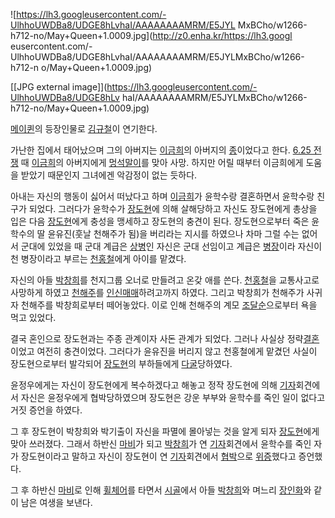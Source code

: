 ![https://lh3.googleusercontent.com/-UlhhoUWDBa8/UDGE8hLvhaI/AAAAAAAAMRM/E5JYL
MxBCho/w1266-h712-no/May+Queen+1.0009.jpg](http://z0.enha.kr/https://lh3.googl
eusercontent.com/-UlhhoUWDBa8/UDGE8hLvhaI/AAAAAAAAMRM/E5JYLMxBCho/w1266-h712-n
o/May+Queen+1.0009.jpg)

[[JPG external image]](https://lh3.googleusercontent.com/-UlhhoUWDBa8/UDGE8hLv
haI/AAAAAAAAMRM/E5JYLMxBCho/w1266-h712-no/May+Queen+1.0009.jpg)

  
[메이퀸](%EB%A9%94%EC%9D%B4%ED%80%B8.md)의 등장인물로
[김규철](%EA%B9%80%EA%B7%9C%EC%B2%A0.md)이 연기한다.

가난한 집에서 태어났으며 그의 아버지는 [이금희](%EC%9D%B4%EA%B8%88%ED%9D%AC.md)의 아버지의
[종](%EC%A2%85.md)이었다고 한다. [6.25 전쟁](6.25%20%EC%A0%84%EC%9F%81.md) 때
[이금희](%EC%9D%B4%EA%B8%88%ED%9D%AC.md)의 아버지에게
[멍석말이](%EB%A9%8D%EC%84%9D%EB%A7%90%EC%9D%B4.md)를 맞아 사망. 하지만 어릴 때부터 이금희에게
도움을 받았기 때문인지 그녀에겐 악감정이 없는 듯하다.

아내는 자신의 행동이 싫어서 떠났다고 하며 [이금희](%EC%9D%B4%EA%B8%88%ED%9D%AC.md)가 윤학수랑 결혼하면서
윤학수랑 친구가 되었다. 그러다가 윤학수가 [장도현](%EC%9E%A5%EB%8F%84%ED%98%84.md)에 의해 살해당하고 자신도
장도현에게 총상을 입은 다음 [장도현](%EC%9E%A5%EB%8F%84%ED%98%84.md)에게 충성을 맹세하고 장도현의 충견이
된다. 장도현으로부터 죽은 윤학수의 딸 윤유진(훗날 천해주가 됨)을 버리라는 지시를 하였으나 차마 그럴 수는 없어서 군대에 있었을 때 군대
계급은 [상병](%EC%83%81%EB%B3%91.md)인 자신은 군대 선임이고 계급은
[병장](%EB%B3%91%EC%9E%A5.md)이라 자신이 천 병장이라고 부르는
[천홍철](%EC%B2%9C%ED%99%8D%EC%B2%A0.md)에게 아이를 맡겼다.

자신의 아들 [박창희](%EB%B0%95%EC%B0%BD%ED%9D%AC.md)를 천지그룹 오너로 만들려고 온갖 애를 쓴다.
[천홍철](%EC%B2%9C%ED%99%8D%EC%B2%A0.md)을 교통사고로 사망하게 하였고
[천해주](%EC%B2%9C%ED%95%B4%EC%A3%BC.md)를
[인신매매](%EC%9D%B8%EC%8B%A0%EB%A7%A4%EB%A7%A4.md)하려고까지 하였다. 그리고 박창희가 천해주가 사귀자
천해주를 박창희로부터 떼어놓았다. 이로 인해 천해주의 계모 [조달순](%EC%A1%B0%EB%8B%AC%EC%88%9C.md)으로부터
욕을 먹고 있었다.

결국 혼인으로 장도현과는 주종 관계이자 사돈 관계가 되었다. 그러나 사실상 정략[결혼](%EA%B2%B0%ED%98%BC.md)이었고
여전히 충견이었다. 그러다가 윤유진을 버리지 않고 천홍철에게 맡겼던 사실이 장도현으로부터 발각되어
[장도현](%EC%9E%A5%EB%8F%84%ED%98%84.md)의 부하들에게
[다굴](%EB%8B%A4%EA%B5%B4.md)당하였다.

윤정우에게는 자신이 장도현에게 복수하겠다고 해놓고 정작 장도현에 의해 [기자](%EA%B8%B0%EC%9E%90.md)회견에서 자신은
윤정우에게 협박당하였으며 장도현은 강운 부부와 윤학수를 죽인 일이 없다고 거짓 증언을 하였다.

그 후 장도현이 박창희와 박기출이 자신을 파멸에 몰아넣는 것을 알게 되자
[장도현](%EC%9E%A5%EB%8F%84%ED%98%84.md)에게 맞아 쓰러졌다. 그래서 하반신
[마비](%EB%A7%88%EB%B9%84.md)가 되고 [박창희](%EB%B0%95%EC%B0%BD%ED%9D%AC.md)가 연
[기자](%EA%B8%B0%EC%9E%90.md)회견에서 윤학수를 죽인 자가 장도현이라고 말하고 자신이 장도현이 연
[기자](%EA%B8%B0%EC%9E%90.md)회견에서 [협박](%ED%98%91%EB%B0%95.md)으로
[위증](%EC%9C%84%EC%A6%9D.md)했다고 증언했다.

그 후 하반신 [마비](%EB%A7%88%EB%B9%84.md)로 인해
[휠체어](%ED%9C%A0%EC%B2%B4%EC%96%B4.md)를 타면서 [시골](%EC%8B%9C%EA%B3%A8.md)에서
아들 [박창희](%EB%B0%95%EC%B0%BD%ED%9D%AC.md)와 며느리
[장인화](%EC%9E%A5%EC%9D%B8%ED%99%94.md)와 같이 남은 여생을 보낸다.


